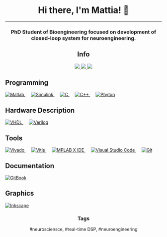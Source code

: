 <h1 align="center">Hi there, I'm Mattia! 👋</h1>
  
<hr/>
<h3 align="center">PhD Student of Bioengineering focused on development of closed-loop system for neuroengineering.</h3>


<!--<p align="center">
    <img src="https://github.com/MattiaDif/MattiaDif/blob/main/spike_github.png" width=15% height=15%>
</p>-->


<h2 align="center">Info</h2>
<p align="center">
  <a href="https://www.google.com/maps/place/Genova+GE,+Italia/@44.4470789,8.820792,12z         /data=!3m1!4b1!4m5!3m4!1s0x12d34152dcd49aad:0x236a84f11881620a!8m2!3d44.4056499!4d8.946256" target="_blank">
    <img src="https://img.shields.io/badge/Where-Italy, Genoa-blue?style=for-the-badge" />
  </a>
  <a href="#" target="_blank"> 
    <img src="https://img.shields.io/badge/Contact-di.florio.mattia@gmail.com-white?style=for-the-badge" />
  </a>
  <a href="#" target="_blank"> 
    <img src="https://img.shields.io/badge/Language-Italian%20%26%20English-orange?style=for-the-badge" />
  </a>
</p>

<!--[![Anurag's GitHub stats](https://github-readme-stats.vercel.app/api?username=MattiaDif)](https://github.com/anuraghazra/github-readme-stats)-->



<h2 align="left">Programming</h2>
<p align="left"> 
  <a href="https://fr.mathworks.com/products/matlab.html" target="_blank"> 
    <img alt="Matlab" src="https://img.shields.io/badge/Matlab-orange.svg?style=for-the-badge&logo=matlab&logoColor=white">
  </a>
  &emsp;
  <a href="https://www.mathworks.com/products/simulink.html" target="_blank">
    <img alt="Simulink" src="https://img.shields.io/badge/Simulink-orange.svg?style=for-the-badge&logo=simulink&logoColor=white">
  </a>
  &emsp;
  <a href="#" target="_blank">
    <img alt="C" src="https://img.shields.io/badge/c-%2300599C.svg?style=for-the-badge&logo=c&logoColor=white">
  </a>
  &emsp;
  <a href="#" target="_blank">
    <img alt="C++" src="https://img.shields.io/badge/c++-%2300599C.svg?style=for-the-badge&logo=c%2B%2B&logoColor=white">
  </a>
  &emsp;
  <a href="https://www.python.org/" target="_blank">
    <img alt="Phyton" src="https://img.shields.io/badge/python-3670A0?style=for-the-badge&logo=python&logoColor=ffdd54">
  </a>
</p>


<h2 align="left">Hardware Description</h2>
<p align="left"> 
  <a href="#" target="_blank"> 
    <img alt="VHDL" src="https://img.shields.io/badge/VHDL-yellow.svg?style=for-the-badge&logoColor=white">
  </a>
  &emsp;
  <a href="#" target="_blank"> 
    <img alt="Verilog" src="https://img.shields.io/badge/Verilog-green.svg?style=for-the-badge&logoColor=white">
  </a>
</p>


<h2 align="left">Tools</h2>
<p align="left">
  <a href="https://www.xilinx.com/products/design-tools/vivado.html" target="_blank"> 
    <img alt="Vivado" src="https://img.shields.io/badge/Vivado-yellowgreen.svg?style=for-the-badge&logo=xilinx&logoColor=white">
  </a>
  &emsp;
  <a href="https://www.xilinx.com/products/design-tools/vivado.html" target="_blank"> 
    <img alt="Vitis" src="https://img.shields.io/badge/Vitis-red.svg?style=for-the-badge&logo=xilinx&logoColor=white">
  </a>
  &emsp;
  <a href="https://www.microchip.com/en-us/tools-resources/develop/mplab-x-ide" target="_blank"> 
    <img alt="MPLAB X IDE" src="https://img.shields.io/badge/MPLAB X IDE-red.svg?style=for-the-badge&logo=microchip&logoColor=white">
  </a>
  &emsp;
  <a href="https://code.visualstudio.com/" target="_blank"> 
    <img alt="Visual Studio Code" src="https://img.shields.io/badge/Visual Studio Code-blue.svg?style=for-the-badge&logo=Visual Studio Code&logoColor=white">
  </a>
  &emsp;
  <a href="https://git-scm.com/" target="_blank"> 
    <img alt="Git" src="https://img.shields.io/badge/Git-red.svg?style=for-the-badge&logo=Git&logoColor=white">
  </a>
  
</p>


<h2 align="left">Documentation</h2>
<p align="left">
   <a href="https://www.gitbook.com/" target="_blank"> 
    <img alt="GitBook" src="https://img.shields.io/badge/GitBook-blue.svg?style=for-the-badge&logo=GitBook&logoColor=white">
  </a>
</p>


<h2 align="left">Graphics</h2>
<p align="left">
  <a href="https://inkscape.org/" target="_blank"> 
    <img alt="Inkscape" src="https://img.shields.io/badge/Inkscape-white.svg?style=for-the-badge&logo=Inkscape&logoColor=black">
  </a>
</p>


<h3 align="center">Tags</h2>
<p align="center">
  #neurosciensce, #real-time DSP, #neuroengineering 
</p>

<!--
**MattiaDif/MattiaDif** is a ✨ _special_ ✨ repository because its `README.md` (this file) appears on your GitHub profile.

Here are some ideas to get you started:

- 🔭 I’m currently working on ...
- 🌱 I’m currently learning ...
- 👯 I’m looking to collaborate on ...
- 🤔 I’m looking for help with ...
- 💬 Ask me about ...
- 📫 How to reach me: ...
- 😄 Pronouns: ...
- ⚡ Fun fact: ...
-->
